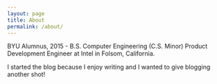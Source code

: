 ```yaml
---
layout: page
title: About
permalink: /about/
---
```


BYU Alumnus, 2015 - B.S. Computer Engineering (C.S. Minor)
Product Development Engineer at Intel in Folsom, California.

I started the blog because I enjoy writing and I wanted to give blogging another shot!

